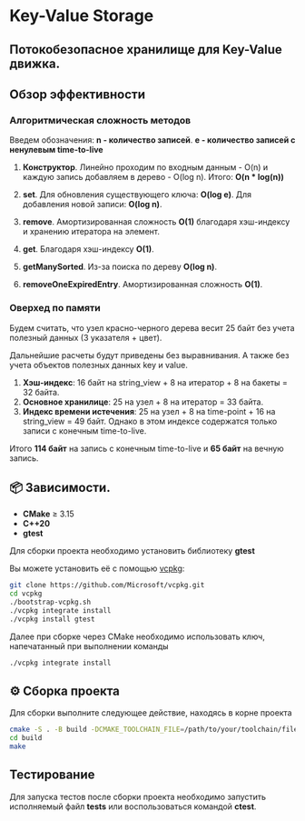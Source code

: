 # Key-Value Storage

Потокобезопасное хранилище для Key-Value движка.
---

## Обзор эффективности

### Алгоритмическая сложность методов

Введем обозначения: 
**n - количество записей**.
**e - количество записей с ненулевым time-to-live**

1) **Конструктор**. Линейно проходим по входным данным  - O(n) и каждую запись добавляем в дерево - O(log n). 
Итого: **O(n * log(n))**

2) **set**. Для обновления существующего ключа: **O(log e)**. Для добавления новой записи: **O(log n)**.

3) **remove**. Амортизированная сложность **O(1)** благодаря хэш-индексу и хранению итератора на элемент.

4) **get**. Благодаря хэш-индексу  **O(1)**.

5) **getManySorted**. Из-за поиска по дереву **O(log n)**.

6) **removeOneExpiredEntry**. Амортизированная сложность **O(1)**.


### Оверхед по памяти
Будем считать, что узел красно-черного дерева весит 25 байт без учета полезный данных (3 указателя + цвет).

Дальнейшие расчеты будут приведены без выравнивания. А также без учета объектов полезных данных key и value.
1) **Хэш-индекс**: 16 байт на string_view + 8 на итератор + 8 на бакеты = 32 байта.
2) **Основное хранилице**: 25 на узел + 8 на итератор = 33 байта.
3) **Индекс времени истечения**: 25 на узел + 8 на time-point + 16 на string_view = 49 байт. Однако в этом индексе содержатся только записи с конечным time-to-live.

Итого **114 байт** на запись с конечным time-to-live и **65 байт** на вечную запись.

## 📦 Зависимости.
- **CMake** ≥ 3.15
- **C++20**
- **gtest**

Для сборки проекта необходимо установить библиотеку **gtest**

Вы можете установить её с помощью [vcpkg](https://github.com/Microsoft/vcpkg):

```bash
git clone https://github.com/Microsoft/vcpkg.git
cd vcpkg
./bootstrap-vcpkg.sh
./vcpkg integrate install
./vcpkg install gtest
```
Далее при сборке через CMake необходимо использовать ключ, напечатанный при выполнении команды
```bash
./vcpkg integrate install
```

## ⚙️ Сборка проекта

Для сборки выполните следующее действие, находясь в корне проекта

```bash
cmake -S . -B build -DCMAKE_TOOLCHAIN_FILE=/path/to/your/toolchain/file
cd build
make
```

## Тестирование

Для запуска тестов после сборки проекта необходимо запустить исполняемый файл **tests** или воспользоваться командой **ctest**.
